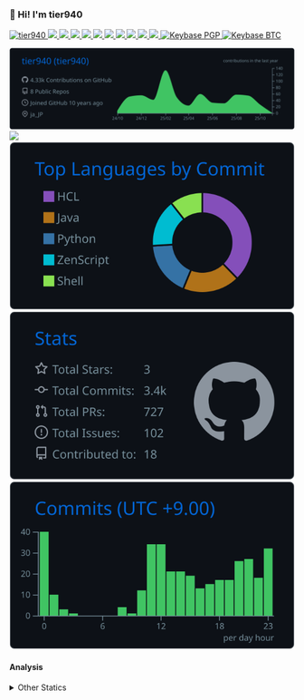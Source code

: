 ### 👋 Hi! I'm tier940

<p align="left"> 
  <a href="https://github.com/tier940/tier940/">
    <img src="https://komarev.com/ghpvc/?username=tier940" alt="tier940" />
  </a>
  <a href="http://twitter.com/tier940">
    <img height="20" src="https://img.shields.io/twitter/follow/tier940?label=Twitter&logo=twitter&style=flat" />
  </a>
  <a href="https://github.com/tier940">
    <img height="20" src="https://img.shields.io/github/followers/tier940?label=follow&logo=github&style=flat" />
  </a>
  <a href="https://www.reddit.com/user/tier940">
    <img height="20" src="https://img.shields.io/reddit/user-karma/combined/tier940?label=Reddit&logo=reddit&style=flat" />
  </a>
  <a href="https://stackoverflow.com/users/17317833/tier940">
    <img height="20" src="https://img.shields.io/stackexchange/stackoverflow/r/17317833?label=StackOverflow&logo=stack-overflow&style=flat" />
  </a>
  <a href="https://zenn.dev/tier940">
    <img height="20" src="https://zenn.badge.nikaera.com/s/tier940/likes" />
  </a>
  <a href="https://zenn.dev/tier940">
    <img height="20" src="https://zenn.badge.nikaera.com/s/tier940/followers" />
  </a>
  <a href="https://zenn.dev/tier940">
    <img height="20" src="https://zenn.badge.nikaera.com/s/tier940/articles" />
  </a>
  <a href="http://qiita.com/tier940">
    <img height="20" src="https://qiita-badge.apiapi.app/s/tier940/posts.svg" />
  </a>
  <a href="http://qiita.com/tier940">
    <img height="20" src="https://qiita-badge.apiapi.app/s/tier940/contributions.svg" />
  </a>
  <a href="https://github.com/tier940/tier940/">
    <img height="20" src="https://github.com/tier940/tier940/actions/workflows/main.yml/badge.svg" />
  </a>
  <a href="https://keybase.io/tier940">
    <img alt="Keybase PGP" src="https://img.shields.io/keybase/pgp/tier940">
  </a>
  <a href="https://keybase.io/tier940">
    <img alt="Keybase BTC" src="https://img.shields.io/keybase/btc/tier940">
  </a>
</p>

[![](https://raw.githubusercontent.com/tier940/tier940/main/profile-summary-card-output/github_dark/0-profile-details.svg)](https://github.com/vn7n24fzkq/github-profile-summary-cards)
[![](https://raw.githubusercontent.com/tier940/tier940/main/profile-summary-card-output/github_dark/1-repos-per-language.svg)](https://github.com/vn7n24fzkq/github-profile-summary-cards) [![](https://raw.githubusercontent.com/tier940/tier940/main/profile-summary-card-output/github_dark/2-most-commit-language.svg)](https://github.com/vn7n24fzkq/github-profile-summary-cards)
[![](https://raw.githubusercontent.com/tier940/tier940/main/profile-summary-card-output/github_dark/3-stats.svg)](https://github.com/vn7n24fzkq/github-profile-summary-cards) [![](https://raw.githubusercontent.com/tier940/tier940/main/profile-summary-card-output/github_dark/4-productive-time.svg)](https://github.com/vn7n24fzkq/github-profile-summary-cards)


#### Analysis
<!-- <img height="150" src="https://github.com/tier940/tier940/blob/master/images/stat.svg" alt="Alternative Text"/> -->

<details>
  <summary>Other Statics</summary>
  <!--START_SECTION:waka-->
![Code Time](http://img.shields.io/badge/Code%20Time-2%2C954%20hrs%207%20mins-blue)

**🐱 My GitHub Data** 

> 📦 20.4 kB Used in GitHub's Storage 
 > 
> 💼 Opted to Hire
 > 
> 📜 10 Public Repositories 
 > 
> 🔑 1 Private Repositories 
 > 
**I'm an Early 🐤** 

```text
🌞 Morning                1206 commits        ████░░░░░░░░░░░░░░░░░░░░░   15.42 % 
🌆 Daytime                2897 commits        █████████░░░░░░░░░░░░░░░░   37.05 % 
🌃 Evening                2859 commits        █████████░░░░░░░░░░░░░░░░   36.56 % 
🌙 Night                  858 commits         ███░░░░░░░░░░░░░░░░░░░░░░   10.97 % 
```
📅 **I'm Most Productive on Saturday** 

```text
Monday                   765 commits         ██░░░░░░░░░░░░░░░░░░░░░░░   09.78 % 
Tuesday                  1438 commits        █████░░░░░░░░░░░░░░░░░░░░   18.39 % 
Wednesday                839 commits         ███░░░░░░░░░░░░░░░░░░░░░░   10.73 % 
Thursday                 880 commits         ███░░░░░░░░░░░░░░░░░░░░░░   11.25 % 
Friday                   1021 commits        ███░░░░░░░░░░░░░░░░░░░░░░   13.06 % 
Saturday                 1532 commits        █████░░░░░░░░░░░░░░░░░░░░   19.59 % 
Sunday                   1345 commits        ████░░░░░░░░░░░░░░░░░░░░░   17.20 % 
```


📊 **This Week I Spent My Time On** 

```text
🕑︎ Time Zone: Asia/Tokyo

💬 Programming Languages: 
Java                     4 hrs 45 mins       ████████░░░░░░░░░░░░░░░░░   31.12 % 
Other                    4 hrs 12 mins       ███████░░░░░░░░░░░░░░░░░░   27.61 % 
Markdown                 1 hr 35 mins        ███░░░░░░░░░░░░░░░░░░░░░░   10.48 % 
YAML                     1 hr 35 mins        ███░░░░░░░░░░░░░░░░░░░░░░   10.41 % 
JSON                     1 hr                ██░░░░░░░░░░░░░░░░░░░░░░░   06.61 % 

🔥 Editors: 
VS Code                  8 hrs 40 mins       ██████████████░░░░░░░░░░░   56.79 % 
IntelliJ                 6 hrs 35 mins       ███████████░░░░░░░░░░░░░░   43.21 % 

💻 Operating System: 
Windows                  14 hrs 27 mins      ████████████████████████░   94.73 % 
Linux                    48 mins             █░░░░░░░░░░░░░░░░░░░░░░░░   05.27 % 
```

**I Mostly Code in Java** 

```text
Java                     12 repos            ███████████░░░░░░░░░░░░░░   44.44 % 
ZenScript                3 repos             ███░░░░░░░░░░░░░░░░░░░░░░   11.11 % 
HTML                     2 repos             ██░░░░░░░░░░░░░░░░░░░░░░░   07.41 % 
HCL                      2 repos             ██░░░░░░░░░░░░░░░░░░░░░░░   07.41 % 
Dockerfile               1 repo              █░░░░░░░░░░░░░░░░░░░░░░░░   03.70 % 
```



**Timeline**

![Lines of Code chart](https://raw.githubusercontent.com/tier940/tier940/main/assets/bar_graph.png)


 Last Updated on 13/12/2023 00:54:05 UTC
<!--END_SECTION:waka-->
</details>

